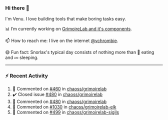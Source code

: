 ### Hi there 👋

I'm Venu. I love building tools that make boring tasks easy.

📊 I’m currently working on [GrimoireLab and it's components](https://chaoss.github.io/grimoirelab).

📫 How to reach me: I live on the internet [@vchrombie](https://www.google.co.in/search?q=vchrombie).

😄 Fun fact: Snorlax's typical day consists of nothing more than :doughnut: eating and :zzz: sleeping.

---

### :zap: Recent Activity

<!--RECENT_ACTIVITY:start-->
1. 💬 Commented on [#460](https://github.com/chaoss/grimoirelab/issues/460#issuecomment-1085519184) in [chaoss/grimoirelab](https://github.com/chaoss/grimoirelab)
2. ✔️ Closed issue [#480](https://github.com/chaoss/grimoirelab/issues/480) in [chaoss/grimoirelab](https://github.com/chaoss/grimoirelab)
3. 💬 Commented on [#480](https://github.com/chaoss/grimoirelab/issues/480#issuecomment-1085516639) in [chaoss/grimoirelab](https://github.com/chaoss/grimoirelab)
4. 💬 Commented on [#1030](https://github.com/chaoss/grimoirelab-elk/pull/1030#issuecomment-1085516380) in [chaoss/grimoirelab-elk](https://github.com/chaoss/grimoirelab-elk)
5. 💬 Commented on [#499](https://github.com/chaoss/grimoirelab-sigils/pull/499#issuecomment-1085515650) in [chaoss/grimoirelab-sigils](https://github.com/chaoss/grimoirelab-sigils)
<!--RECENT_ACTIVITY:end-->

<!--
**vchrombie/vchrombie** is a ✨ _special_ ✨ repository because its `README.md` (this file) appears on your GitHub profile.

Here are some ideas to get you started:

- 🔭 I’m currently working on ...
- 🌱 I’m currently learning ...
- 👯 I’m looking to collaborate on ...
- 🤔 I’m looking for help with ...
- 💬 Ask me about ...
- 📫 How to reach me: ...
- 😄 Pronouns: ...
- ⚡ Fun fact: ...
-->
